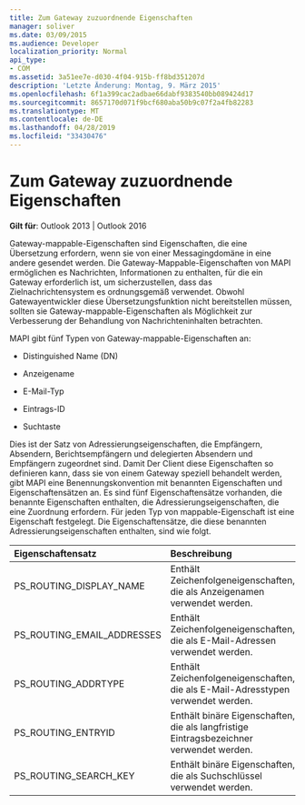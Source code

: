 ```yaml
---
title: Zum Gateway zuzuordnende Eigenschaften
manager: soliver
ms.date: 03/09/2015
ms.audience: Developer
localization_priority: Normal
api_type:
- COM
ms.assetid: 3a51ee7e-d030-4f04-915b-ff8bd351207d
description: 'Letzte Änderung: Montag, 9. März 2015'
ms.openlocfilehash: 6f1a399cac2adbae66dabf9383540bb089424d17
ms.sourcegitcommit: 8657170d071f9bcf680aba50b9c07f2a4fb82283
ms.translationtype: MT
ms.contentlocale: de-DE
ms.lasthandoff: 04/28/2019
ms.locfileid: "33430476"
---
```

# <a name="gateway-mappable-properties"></a>Zum Gateway zuzuordnende Eigenschaften

**Gilt für**: Outlook 2013 | Outlook 2016 
  
Gateway-mappable-Eigenschaften sind Eigenschaften, die eine Übersetzung erfordern, wenn sie von einer Messagingdomäne in eine andere gesendet werden. Die Gateway-Mappable-Eigenschaften von MAPI ermöglichen es Nachrichten, Informationen zu enthalten, für die ein Gateway erforderlich ist, um sicherzustellen, dass das Zielnachrichtensystem es ordnungsgemäß verwendet. Obwohl Gatewayentwickler diese Übersetzungsfunktion nicht bereitstellen müssen, sollten sie Gateway-mappable-Eigenschaften als Möglichkeit zur Verbesserung der Behandlung von Nachrichteninhalten betrachten.
  
MAPI gibt fünf Typen von Gateway-mappable-Eigenschaften an:
  
- Distinguished Name (DN)
    
- Anzeigename
    
- E-Mail-Typ
    
- Eintrags-ID
    
- Suchtaste
    
Dies ist der Satz von Adressierungseigenschaften, die Empfängern, Absendern, Berichtsempfängern und delegierten Absendern und Empfängern zugeordnet sind. Damit Der Client diese Eigenschaften so definieren kann, dass sie von einem Gateway speziell behandelt werden, gibt MAPI eine Benennungskonvention mit benannten Eigenschaften und Eigenschaftensätzen an. Es sind fünf Eigenschaftensätze vorhanden, die benannte Eigenschaften enthalten, die Adressierungseigenschaften, die eine Zuordnung erfordern. Für jeden Typ von mappable-Eigenschaft ist eine Eigenschaft festgelegt. Die Eigenschaftensätze, die diese benannten Adressierungseigenschaften enthalten, sind wie folgt.
  
|**Eigenschaftensatz**|**Beschreibung**|
|:-----|:-----|
|PS_ROUTING_DISPLAY_NAME  <br/> |Enthält Zeichenfolgeneigenschaften, die als Anzeigenamen verwendet werden.  <br/> |
|PS_ROUTING_EMAIL_ADDRESSES  <br/> |Enthält Zeichenfolgeneigenschaften, die als E-Mail-Adressen verwendet werden.  <br/> |
|PS_ROUTING_ADDRTYPE  <br/> |Enthält Zeichenfolgeneigenschaften, die als E-Mail-Adresstypen verwendet werden.  <br/> |
|PS_ROUTING_ENTRYID  <br/> |Enthält binäre Eigenschaften, die als langfristige Eintragsbezeichner verwendet werden.  <br/> |
|PS_ROUTING_SEARCH_KEY  <br/> |Enthält binäre Eigenschaften, die als Suchschlüssel verwendet werden.  <br/> |
   

